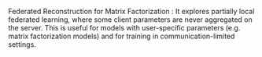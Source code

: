 Federated Reconstruction for Matrix Factorization : It explores partially local federated learning, where some client parameters are never aggregated on the server. This is useful for models with user-specific parameters (e.g. matrix factorization models) and for training in communication-limited settings. 
